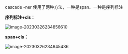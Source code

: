 cascade -ner  使用了两种方法，一种是span、一种是序列标注



**序列标注+cls：**

![image-20230326234856610](/home/huangkai/.config/Typora/typora-user-images/image-20230326234856610.png)

**span+cls：**

![image-20230326234945436](/home/huangkai/.config/Typora/typora-user-images/image-20230326234945436.png)